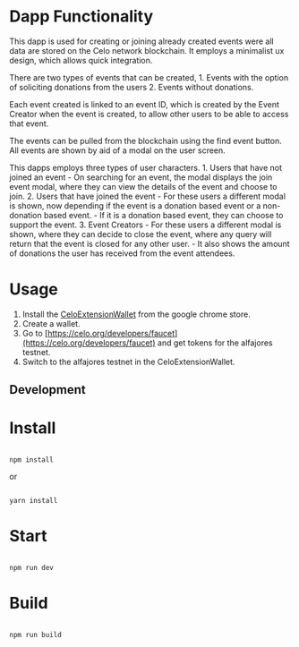 

# Dapp Functionality
This dapp is used for creating or joining already created events were all data are stored on the Celo network blockchain.
It employs a minimalist ux design, which allows quick integration.

There are two types of events that can be created, 
	1. Events with the option of soliciting donations from the users
	2. Events without donations.
	
Each event created is linked to an event ID, which is created by the Event Creator when the event is created, to allow other users to be able to access that event.

The events can be pulled from the blockchain using the find event button.
All events are shown by aid of a modal on the user screen.

This dapps employs three types of user characters.
	1. Users that have not joined an event
		- On searching for an event, the modal displays the join event modal, where they can view the details of the event and choose to join.
	2. Users that have joined the event
		- For these users a different modal is shown, now depending if the event is a donation based event or a non-donation based event.
		- If it is a donation based event, they can choose to support the event.
	3. Event Creators
		- For these users a different modal is shown, where they can decide to close the event, where any query will return that the event is closed for any other user.
		- It also shows the amount of donations the user has received from the event attendees.


# Usage
1. Install the [CeloExtensionWallet](https://chrome.google.com/webstore/detail/celoextensionwallet/kkilomkmpmkbdnfelcpgckmpcaemjcdh?hl=en) from the google chrome store.
2. Create a wallet.
3. Go to [https://celo.org/developers/faucet](https://celo.org/developers/faucet) and get tokens for the alfajores testnet.
4. Switch to the alfajores testnet in the CeloExtensionWallet.


## Development

# Install

```

npm install

```

or 

```

yarn install

```

# Start

```

npm run dev

```

# Build

```

npm run build

```
